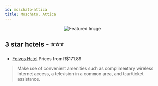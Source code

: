```yaml
---
id: moschato-attica
title: Moschato, Attica
---
```


<center><img src="https://i.travelapi.com/hotels/3000000/2540000/2537300/2537251/622263b6_z.jpg" alt="Featured Image" /></center>


##  3 star hotels - ⭐️⭐️⭐️

-    [Foivos Hotel](https://us.hurb.com/hotels/moschato/foivos-hotel-JNP-JP216032?cmp=18055) Prices from R$171.89
   > Make use of convenient amenities such as complimentary wireless Internet access, a television in a common area, and tour/ticket assistance.
